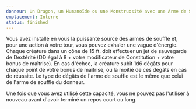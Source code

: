 ```yaml
---
donneur: Un Dragon, un Humanoïde ou une Monstruosité avec une Arme de Souffle
emplacement: Interne
status: finished
---
```

Vous avez installé en vous la puissante source des armes de souffle et, pour une action à votre tour, vous pouvez exhaler une vague d'énergie. Chaque créature dans un cône de 15 ft. doit effectuer un jet de sauvegarde de Dextérité (DD égal à 8 + votre modificateur de Constitution + votre bonus de maîtrise). En cas d'échec, la créature subit 1d6 dégâts pour chaque point de votre bonus de maîtrise, ou la moitié de ces dégâts en cas de réussite. Le type de dégâts de l'arme de souffle est le même que celui de l'arme de souffle du donneur.

Une fois que vous avez utilisé cette capacité, vous ne pouvez pas l'utiliser à nouveau avant d'avoir terminé un repos court ou long.